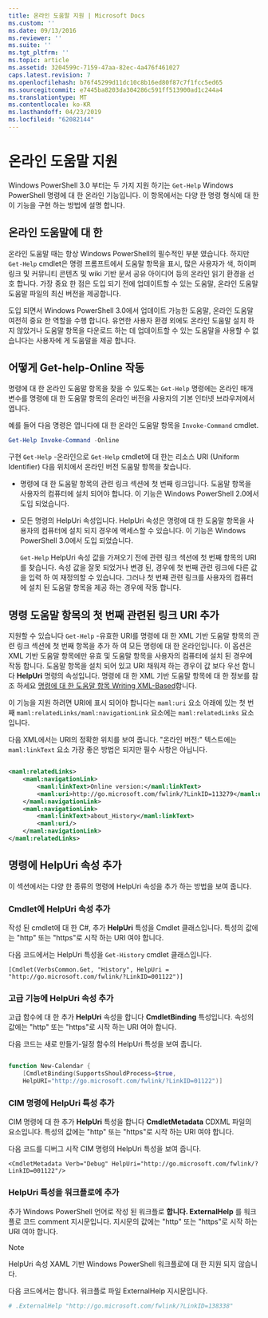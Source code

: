 ```yaml
---
title: 온라인 도움말 지원 | Microsoft Docs
ms.custom: ''
ms.date: 09/13/2016
ms.reviewer: ''
ms.suite: ''
ms.tgt_pltfrm: ''
ms.topic: article
ms.assetid: 3204599c-7159-47aa-82ec-4a476f461027
caps.latest.revision: 7
ms.openlocfilehash: b76f45299d11dc10c8b16ed80f87c7f1fcc5ed65
ms.sourcegitcommit: e7445ba8203da304286c591ff513900ad1c244a4
ms.translationtype: MT
ms.contentlocale: ko-KR
ms.lasthandoff: 04/23/2019
ms.locfileid: "62082144"
---
```

# <a name="supporting-online-help"></a>온라인 도움말 지원

Windows PowerShell 3.0 부터는 두 가지 지원 하기는 `Get-Help` Windows PowerShell 명령에 대 한 온라인 기능입니다. 이 항목에서는 다양 한 명령 형식에 대 한이 기능을 구현 하는 방법에 설명 합니다.

## <a name="about-online-help"></a>온라인 도움말에 대 한

온라인 도움말 때는 항상 Windows PowerShell의 필수적인 부분 였습니다. 하지만 `Get-Help` cmdlet은 명령 프롬프트에서 도움말 항목을 표시, 많은 사용자가 색, 하이퍼링크 및 커뮤니티 콘텐츠 및 wiki 기반 문서 공유 아이디어 등의 온라인 읽기 환경을 선호 합니다. 가장 중요 한 점은 도입 되기 전에 업데이트할 수 있는 도움말, 온라인 도움말 도움말 파일의 최신 버전을 제공합니다.

도입 되면서 Windows PowerShell 3.0에서 업데이트 가능한 도움말, 온라인 도움말 여전히 중요 한 역할을 수행 합니다. 유연한 사용자 환경 외에도 온라인 도움말 설치 하지 않았거나 도움말 항목을 다운로드 하는 데 업데이트할 수 있는 도움말을 사용할 수 없습니다는 사용자에 게 도움말을 제공 합니다.

## <a name="how-get-help--online-works"></a>어떻게 Get-help-Online 작동

명령에 대 한 온라인 도움말 항목을 찾을 수 있도록는 `Get-Help` 명령에는 온라인 매개 변수를 명령에 대 한 도움말 항목의 온라인 버전을 사용자의 기본 인터넷 브라우저에서 엽니다.

예를 들어 다음 명령은 엽니다에 대 한 온라인 도움말 항목을 `Invoke-Command` cmdlet.

```powershell
Get-Help Invoke-Command -Online
```

구현 `Get-Help` -온라인으로 `Get-Help` cmdlet에 대 한는 리소스 URI (Uniform Identifier) 다음 위치에서 온라인 버전 도움말 항목을 찾습니다.

- 명령에 대 한 도움말 항목의 관련 링크 섹션에 첫 번째 링크입니다. 도움말 항목을 사용자의 컴퓨터에 설치 되어야 합니다. 이 기능은 Windows PowerShell 2.0에서 도입 되었습니다.

- 모든 명령의 HelpUri 속성입니다. HelpUri 속성은 명령에 대 한 도움말 항목을 사용자의 컴퓨터에 설치 되지 경우에 액세스할 수 있습니다. 이 기능은 Windows PowerShell 3.0에서 도입 되었습니다.

  `Get-Help` HelpUri 속성 값을 가져오기 전에 관련 링크 섹션에 첫 번째 항목의 URI를 찾습니다. 속성 값을 잘못 되었거나 변경 된, 경우에 첫 번째 관련 링크에 다른 값을 입력 하 여 재정의할 수 있습니다. 그러나 첫 번째 관련 링크를 사용자의 컴퓨터에 설치 된 도움말 항목을 제공 하는 경우에 작동 합니다.

## <a name="adding-a-uri-to-the-first-related-link-of-a-command-help-topic"></a>명령 도움말 항목의 첫 번째 관련된 링크 URI 추가

지원할 수 있습니다 `Get-Help` -유효한 URI를 명령에 대 한 XML 기반 도움말 항목의 관련 링크 섹션에 첫 번째 항목을 추가 하 여 모든 명령에 대 한 온라인입니다. 이 옵션은 XML 기반 도움말 항목에만 유효 및 도움말 항목을 사용자의 컴퓨터에 설치 된 경우에 작동 합니다. 도움말 항목을 설치 되어 있고 URI 채워져 하는 경우이 값 보다 우선 합니다 **HelpUri** 명령의 속성입니다. 명령에 대 한 XML 기반 도움말 항목에 대 한 정보를 참조 하세요 [명령에 대 한 도움말 항목 Writing XML-Based](../help/writing-xml-based-help-topics-for-commands.md)합니다.

이 기능을 지원 하려면 URI에 표시 되어야 합니다는 `maml:uri` 요소 아래에 있는 첫 번째 `maml:relatedLinks/maml:navigationLink` 요소에는 `maml:relatedLinks` 요소입니다.

다음 XML에서는 URI의 정확한 위치를 보여 줍니다. "온라인 버전:" 텍스트에는 `maml:linkText` 요소 가장 좋은 방법은 되지만 필수 사항은 아닙니다.

```xml

<maml:relatedLinks>
    <maml:navigationLink>
        <maml:linkText>Online version:</maml:linkText>
        <maml:uri>http://go.microsoft.com/fwlink/?LinkID=113279</maml:uri>
    </maml:navigationLink>
    <maml:navigationLink>
        <maml:linkText>about_History</maml:linkText>
        <maml:uri/>
    </maml:navigationLink>
</maml:relatedLinks>
```

## <a name="adding-the-helpuri-property-to-a-command"></a>명령에 HelpUri 속성 추가

이 섹션에서는 다양 한 종류의 명령에 HelpUri 속성을 추가 하는 방법을 보여 줍니다.

### <a name="adding-a-helpuri-property-to-a-cmdlet"></a>Cmdlet에 HelpUri 속성 추가

작성 된 cmdlet에 대 한 C#, 추가 **HelpUri** 특성을 Cmdlet 클래스입니다. 특성의 값에는 "http" 또는 "https"로 시작 하는 URI 여야 합니다.

다음 코드에서는 HelpUri 특성을 `Get-History` cmdlet 클래스입니다.

```
[Cmdlet(VerbsCommon.Get, "History", HelpUri = "http://go.microsoft.com/fwlink/?LinkID=001122")]
```

### <a name="adding-a-helpuri-property-to-an-advanced-function"></a>고급 기능에 HelpUri 속성 추가

고급 함수에 대 한 추가 **HelpUri** 속성을 합니다 **CmdletBinding** 특성입니다. 속성의 값에는 "http" 또는 "https"로 시작 하는 URI 여야 합니다.

다음 코드는 새로 만들기-일정 함수의 HelpUri 특성을 보여 줍니다.

```powershell

function New-Calendar {
    [CmdletBinding(SupportsShouldProcess=$true,
    HelpURI="http://go.microsoft.com/fwlink/?LinkID=01122")]
```

### <a name="adding-a-helpuri-attribute-to-a-cim-command"></a>CIM 명령에 HelpUri 특성 추가

CIM 명령에 대 한 추가 **HelpUri** 특성을 합니다 **CmdletMetadata** CDXML 파일의 요소입니다. 특성의 값에는 "http" 또는 "https"로 시작 하는 URI 여야 합니다.

다음 코드를 디버그 시작 CIM 명령의 HelpUri 특성을 보여 줍니다.

```
<CmdletMetadata Verb="Debug" HelpUri="http://go.microsoft.com/fwlink/?LinkID=001122"/>
```

### <a name="adding-a-helpuri-attribute-to-a-workflow"></a>HelpUri 특성을 워크플로에 추가

추가 Windows PowerShell 언어로 작성 된 워크플로 **합니다. ExternalHelp** 를 워크플로 코드 comment 지시문입니다. 지시문의 값에는 "http" 또는 "https"로 시작 하는 URI 여야 합니다.

> [!NOTE]
> HelpUri 속성 XAML 기반 Windows PowerShell 워크플로에 대 한 지원 되지 않습니다.

다음 코드에서는 합니다. 워크플로 파일 ExternalHelp 지시문입니다.

```powershell
# .ExternalHelp "http://go.microsoft.com/fwlink/?LinkID=138338"
```